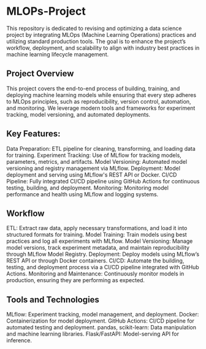 # MLOPs-Project

This repository is dedicated to revising and optimizing a data science project by integrating MLOps (Machine Learning Operations) practices and utilizing standard production tools. The goal is to enhance the project’s workflow, deployment, and scalability to align with industry best practices in machine learning lifecycle management.

## Project Overview

This project covers the end-to-end process of building, training, and deploying machine learning models while ensuring that every step adheres to MLOps principles, such as reproducibility, version control, automation, and monitoring. We leverage modern tools and frameworks for experiment tracking, model versioning, and automated deployments.

## Key Features:

Data Preparation: ETL pipeline for cleaning, transforming, and loading data for training.
Experiment Tracking: Use of MLflow for tracking models, parameters, metrics, and artifacts.
Model Versioning: Automated model versioning and registry management via MLflow.
Deployment: Model deployment and serving using MLflow's REST API or Docker.
CI/CD Pipeline: Fully integrated CI/CD pipeline using GitHub Actions for continuous testing, building, and deployment.
Monitoring: Monitoring model performance and health using MLflow and logging systems.

## Workflow

ETL: Extract raw data, apply necessary transformations, and load it into structured formats for training.
Model Training: Train models using best practices and log all experiments with MLflow.
Model Versioning: Manage model versions, track experiment metadata, and maintain reproducibility through MLflow Model Registry.
Deployment: Deploy models using MLflow’s REST API or through Docker containers.
CI/CD: Automate the building, testing, and deployment process via a CI/CD pipeline integrated with GitHub Actions.
Monitoring and Maintenance: Continuously monitor models in production, ensuring they are performing as expected.

## Tools and Technologies

MLflow: Experiment tracking, model management, and deployment.
Docker: Containerization for model deployment.
GitHub Actions: CI/CD pipeline for automated testing and deployment.
pandas, scikit-learn: Data manipulation and machine learning libraries.
Flask/FastAPI: Model-serving API for inference.
